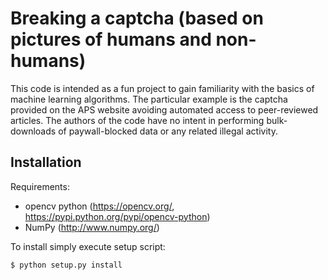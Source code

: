 # Breaking a captcha (based on pictures of humans and non-humans)

This code is intended as a fun project to gain familiarity
with the basics of machine learning algorithms.
The particular example is the captcha provided on the APS
website avoiding automated access to peer-reviewed articles.
The authors of the code have no intent in performing bulk-downloads
of paywall-blocked data or any related illegal activity.

## Installation

Requirements:
  - opencv python (https://opencv.org/, https://pypi.python.org/pypi/opencv-python)
  - NumPy (http://www.numpy.org/)

To install simply execute setup script:

    $ python setup.py install

